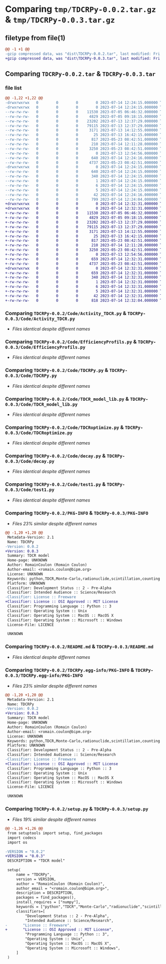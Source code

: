 # Comparing `tmp/TDCRPy-0.0.2.tar.gz` & `tmp/TDCRPy-0.0.3.tar.gz`

## filetype from file(1)

```diff
@@ -1 +1 @@
-gzip compressed data, was "dist\TDCRPy-0.0.2.tar", last modified: Fri Jul 14 12:24:16 2023, max compression
+gzip compressed data, was "dist\TDCRPy-0.0.3.tar", last modified: Fri Jul 14 12:32:31 2023, max compression
```

## Comparing `TDCRPy-0.0.2.tar` & `TDCRPy-0.0.3.tar`

### file list

```diff
@@ -1,22 +1,22 @@
-drwxrwxrwx   0        0        0        0 2023-07-14 12:24:15.000000 TDCRPy-0.0.2/
-drwxrwxrwx   0        0        0        0 2023-07-14 12:24:15.000000 TDCRPy-0.0.2/Code/
--rw-rw-rw-   0        0        0    11530 2023-07-05 06:46:32.000000 TDCRPy-0.0.2/Code/Activity_TDCR.py
--rw-rw-rw-   0        0        0     4829 2023-07-05 09:18:15.000000 TDCRPy-0.0.2/Code/EfficiencyProfils.py
--rw-rw-rw-   0        0        0    23202 2023-07-13 12:37:29.000000 TDCRPy-0.0.2/Code/TDCRPy.py
--rw-rw-rw-   0        0        0    79115 2023-07-13 12:37:29.000000 TDCRPy-0.0.2/Code/TDCR_model_lib.py
--rw-rw-rw-   0        0        0     3171 2023-07-13 14:12:55.000000 TDCRPy-0.0.2/Code/TDCRoptimize.py
--rw-rw-rw-   0        0        0       25 2023-07-13 16:42:15.000000 TDCRPy-0.0.2/Code/__init__.py
--rw-rw-rw-   0        0        0      817 2023-05-23 08:42:51.000000 TDCRPy-0.0.2/Code/decay.py
--rw-rw-rw-   0        0        0      210 2023-07-14 12:11:28.000000 TDCRPy-0.0.2/Code/test.py
--rw-rw-rw-   0        0        0     3250 2023-05-23 08:42:51.000000 TDCRPy-0.0.2/Code/test1.py
--rw-rw-rw-   0        0        0        0 2023-07-13 12:54:56.000000 TDCRPy-0.0.2/LICENCE
--rw-rw-rw-   0        0        0      640 2023-07-14 12:24:16.000000 TDCRPy-0.0.2/PKG-INFO
--rw-rw-rw-   0        0        0     4737 2023-05-23 08:42:51.000000 TDCRPy-0.0.2/README.md
-drwxrwxrwx   0        0        0        0 2023-07-14 12:24:15.000000 TDCRPy-0.0.2/TDCRPy.egg-info/
--rw-rw-rw-   0        0        0      640 2023-07-14 12:24:15.000000 TDCRPy-0.0.2/TDCRPy.egg-info/PKG-INFO
--rw-rw-rw-   0        0        0      340 2023-07-14 12:24:15.000000 TDCRPy-0.0.2/TDCRPy.egg-info/SOURCES.txt
--rw-rw-rw-   0        0        0        1 2023-07-14 12:24:15.000000 TDCRPy-0.0.2/TDCRPy.egg-info/dependency_links.txt
--rw-rw-rw-   0        0        0        6 2023-07-14 12:24:15.000000 TDCRPy-0.0.2/TDCRPy.egg-info/requires.txt
--rw-rw-rw-   0        0        0        5 2023-07-14 12:24:15.000000 TDCRPy-0.0.2/TDCRPy.egg-info/top_level.txt
--rw-rw-rw-   0        0        0       42 2023-07-14 12:24:16.000000 TDCRPy-0.0.2/setup.cfg
--rw-rw-rw-   0        0        0      799 2023-07-14 12:24:04.000000 TDCRPy-0.0.2/setup.py
+drwxrwxrwx   0        0        0        0 2023-07-14 12:32:31.000000 TDCRPy-0.0.3/
+drwxrwxrwx   0        0        0        0 2023-07-14 12:32:31.000000 TDCRPy-0.0.3/Code/
+-rw-rw-rw-   0        0        0    11530 2023-07-05 06:46:32.000000 TDCRPy-0.0.3/Code/Activity_TDCR.py
+-rw-rw-rw-   0        0        0     4829 2023-07-05 09:18:15.000000 TDCRPy-0.0.3/Code/EfficiencyProfils.py
+-rw-rw-rw-   0        0        0    23202 2023-07-13 12:37:29.000000 TDCRPy-0.0.3/Code/TDCRPy.py
+-rw-rw-rw-   0        0        0    79115 2023-07-13 12:37:29.000000 TDCRPy-0.0.3/Code/TDCR_model_lib.py
+-rw-rw-rw-   0        0        0     3171 2023-07-13 14:12:55.000000 TDCRPy-0.0.3/Code/TDCRoptimize.py
+-rw-rw-rw-   0        0        0       25 2023-07-13 16:42:15.000000 TDCRPy-0.0.3/Code/__init__.py
+-rw-rw-rw-   0        0        0      817 2023-05-23 08:42:51.000000 TDCRPy-0.0.3/Code/decay.py
+-rw-rw-rw-   0        0        0      210 2023-07-14 12:11:28.000000 TDCRPy-0.0.3/Code/test.py
+-rw-rw-rw-   0        0        0     3250 2023-05-23 08:42:51.000000 TDCRPy-0.0.3/Code/test1.py
+-rw-rw-rw-   0        0        0        0 2023-07-13 12:54:56.000000 TDCRPy-0.0.3/LICENCE
+-rw-rw-rw-   0        0        0      659 2023-07-14 12:32:31.000000 TDCRPy-0.0.3/PKG-INFO
+-rw-rw-rw-   0        0        0     4737 2023-05-23 08:42:51.000000 TDCRPy-0.0.3/README.md
+drwxrwxrwx   0        0        0        0 2023-07-14 12:32:31.000000 TDCRPy-0.0.3/TDCRPy.egg-info/
+-rw-rw-rw-   0        0        0      659 2023-07-14 12:32:31.000000 TDCRPy-0.0.3/TDCRPy.egg-info/PKG-INFO
+-rw-rw-rw-   0        0        0      340 2023-07-14 12:32:31.000000 TDCRPy-0.0.3/TDCRPy.egg-info/SOURCES.txt
+-rw-rw-rw-   0        0        0        1 2023-07-14 12:32:31.000000 TDCRPy-0.0.3/TDCRPy.egg-info/dependency_links.txt
+-rw-rw-rw-   0        0        0        6 2023-07-14 12:32:31.000000 TDCRPy-0.0.3/TDCRPy.egg-info/requires.txt
+-rw-rw-rw-   0        0        0        5 2023-07-14 12:32:31.000000 TDCRPy-0.0.3/TDCRPy.egg-info/top_level.txt
+-rw-rw-rw-   0        0        0       42 2023-07-14 12:32:31.000000 TDCRPy-0.0.3/setup.cfg
+-rw-rw-rw-   0        0        0      818 2023-07-14 12:32:04.000000 TDCRPy-0.0.3/setup.py
```

### Comparing `TDCRPy-0.0.2/Code/Activity_TDCR.py` & `TDCRPy-0.0.3/Code/Activity_TDCR.py`

 * *Files identical despite different names*

### Comparing `TDCRPy-0.0.2/Code/EfficiencyProfils.py` & `TDCRPy-0.0.3/Code/EfficiencyProfils.py`

 * *Files identical despite different names*

### Comparing `TDCRPy-0.0.2/Code/TDCRPy.py` & `TDCRPy-0.0.3/Code/TDCRPy.py`

 * *Files identical despite different names*

### Comparing `TDCRPy-0.0.2/Code/TDCR_model_lib.py` & `TDCRPy-0.0.3/Code/TDCR_model_lib.py`

 * *Files identical despite different names*

### Comparing `TDCRPy-0.0.2/Code/TDCRoptimize.py` & `TDCRPy-0.0.3/Code/TDCRoptimize.py`

 * *Files identical despite different names*

### Comparing `TDCRPy-0.0.2/Code/decay.py` & `TDCRPy-0.0.3/Code/decay.py`

 * *Files identical despite different names*

### Comparing `TDCRPy-0.0.2/Code/test1.py` & `TDCRPy-0.0.3/Code/test1.py`

 * *Files identical despite different names*

### Comparing `TDCRPy-0.0.2/PKG-INFO` & `TDCRPy-0.0.3/PKG-INFO`

 * *Files 23% similar despite different names*

```diff
@@ -1,20 +1,20 @@
 Metadata-Version: 2.1
 Name: TDCRPy
-Version: 0.0.2
+Version: 0.0.3
 Summary: TDCR model
 Home-page: UNKNOWN
 Author: RomainCoulon (Romain Coulon)
 Author-email: <romain.coulon@bipm.org>
 License: UNKNOWN
 Keywords: python,TDCR,Monte-Carlo,radionuclide,scintillation,counting
 Platform: UNKNOWN
 Classifier: Development Status :: 2 - Pre-Alpha
 Classifier: Intended Audience :: Science/Research
-Classifier: License :: Freeware
+Classifier: License :: OSI Approved :: MIT License
 Classifier: Programming Language :: Python :: 3
 Classifier: Operating System :: Unix
 Classifier: Operating System :: MacOS :: MacOS X
 Classifier: Operating System :: Microsoft :: Windows
 License-File: LICENCE
 
 UNKNOWN
```

### Comparing `TDCRPy-0.0.2/README.md` & `TDCRPy-0.0.3/README.md`

 * *Files identical despite different names*

### Comparing `TDCRPy-0.0.2/TDCRPy.egg-info/PKG-INFO` & `TDCRPy-0.0.3/TDCRPy.egg-info/PKG-INFO`

 * *Files 23% similar despite different names*

```diff
@@ -1,20 +1,20 @@
 Metadata-Version: 2.1
 Name: TDCRPy
-Version: 0.0.2
+Version: 0.0.3
 Summary: TDCR model
 Home-page: UNKNOWN
 Author: RomainCoulon (Romain Coulon)
 Author-email: <romain.coulon@bipm.org>
 License: UNKNOWN
 Keywords: python,TDCR,Monte-Carlo,radionuclide,scintillation,counting
 Platform: UNKNOWN
 Classifier: Development Status :: 2 - Pre-Alpha
 Classifier: Intended Audience :: Science/Research
-Classifier: License :: Freeware
+Classifier: License :: OSI Approved :: MIT License
 Classifier: Programming Language :: Python :: 3
 Classifier: Operating System :: Unix
 Classifier: Operating System :: MacOS :: MacOS X
 Classifier: Operating System :: Microsoft :: Windows
 License-File: LICENCE
 
 UNKNOWN
```

### Comparing `TDCRPy-0.0.2/setup.py` & `TDCRPy-0.0.3/setup.py`

 * *Files 19% similar despite different names*

```diff
@@ -1,26 +1,26 @@
 from setuptools import setup, find_packages
 import codecs
 import os
 
-VERSION = "0.0.2"
+VERSION = "0.0.3"
 DESCRIPTION = "TDCR model"
 
 setup(
     name = "TDCRPy",
     version = VERSION,
     author = "RomainCoulon (Romain Coulon)",
     author_email = "<romain.coulon@bipm.org>",
     description = DESCRIPTION,
     packages = find_packages(),
     install_requires = ["numpy"],
     keywords = ["python","TDCR","Monte-Carlo","radionuclide","scintillation","counting"],
     classifiers=[
         "Development Status :: 2 - Pre-Alpha",
         "Intended Audience :: Science/Research",
-		"License :: Freeware",
+		"License :: OSI Approved :: MIT License",
         "Programming Language :: Python :: 3",
         "Operating System :: Unix",
         "Operating System :: MacOS :: MacOS X",
         "Operating System :: Microsoft :: Windows",
     ]
 )
```


